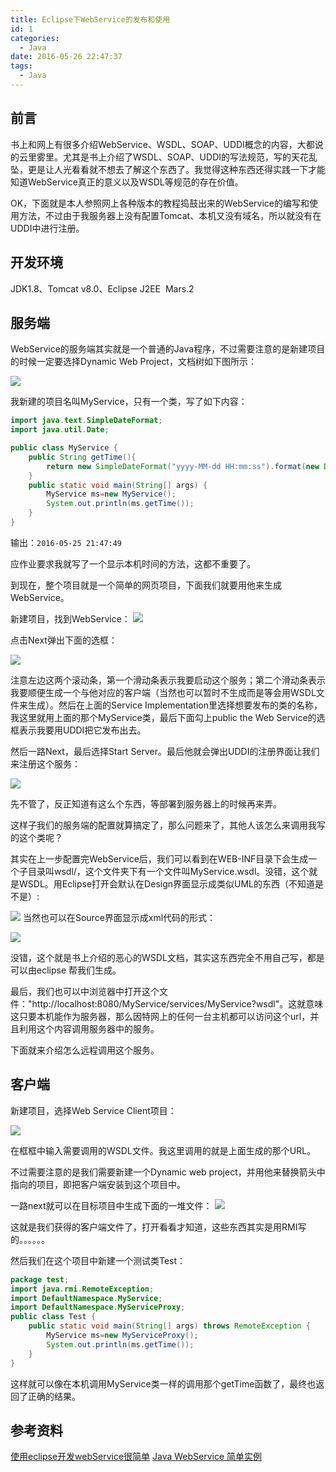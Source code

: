 ```yaml
---
title: Eclipse下WebService的发布和使用
id: 1
categories:
  - Java
date: 2016-05-26 22:47:37
tags:
  - Java
---
```


## 前言

书上和网上有很多介绍WebService、WSDL、SOAP、UDDI概念的内容，大都说的云里雾里。尤其是书上介绍了WSDL、SOAP、UDDI的写法规范，写的天花乱坠，更是让人光看看就不想去了解这个东西了。我觉得这种东西还得实践一下才能知道WebService真正的意义以及WSDL等规范的存在价值。

OK，下面就是本人参照网上各种版本的教程捣鼓出来的WebService的编写和使用方法，不过由于我服务器上没有配置Tomcat、本机又没有域名，所以就没有在UDDI中进行注册。

## 开发环境

JDK1.8、Tomcat v8.0、Eclipse J2EE  Mars.2

## 服务端

WebService的服务端其实就是一个普通的Java程序，不过需要注意的是新建项目的时候一定要选择Dynamic Web Project，文档树如下图所示：

![](/images/2016/05/26/1/1.png)

我新建的项目名叫MyService，只有一个类，写了如下内容：
```java
import java.text.SimpleDateFormat;
import java.util.Date;

public class MyService {
	public String getTime(){
		return new SimpleDateFormat("yyyy-MM-dd HH:mm:ss").format(new Date());
	}
	public static void main(String[] args) {
		MyService ms=new MyService();
		System.out.println(ms.getTime());
	}
}
```
输出：`2016-05-25 21:47:49`

应作业要求我就写了一个显示本机时间的方法，这都不重要了。

到现在，整个项目就是一个简单的网页项目，下面我们就要用他来生成WebService。

新建项目，找到WebService：
![](/images/2016/05/26/1/2.png)

点击Next弹出下面的选框：

![](/images/2016/05/26/1/3.png)

注意左边这两个滚动条，第一个滑动条表示我要启动这个服务；第二个滑动条表示我要顺便生成一个与他对应的客户端（当然也可以暂时不生成而是等会用WSDL文件来生成）。然后在上面的Service Implementation里选择想要发布的类的名称，我这里就用上面的那个MyService类，最后下面勾上public the Web Service的选框表示我要用UDDI把它发布出去。

然后一路Next，最后选择Start Server。最后他就会弹出UDDI的注册界面让我们来注册这个服务：

![](/images/2016/05/26/1/4.png)

先不管了，反正知道有这么个东西，等部署到服务器上的时候再来弄。

这样子我们的服务端的配置就算搞定了，那么问题来了，其他人该怎么来调用我写的这个类呢？

其实在上一步配置完WebService后，我们可以看到在WEB-INF目录下会生成一个子目录叫wsdl/，这个文件夹下有一个文件叫MyService.wsdl。没错，这个就是WSDL。用Eclipse打开会默认在Design界面显示成类似UML的东西（不知道是不是）:

![](/images/2016/05/26/1/5.png)
当然也可以在Source界面显示成xml代码的形式：

![](/images/2016/05/26/1/6.png)

没错，这个就是书上介绍的恶心的WSDL文档，其实这东西完全不用自己写，都是可以由eclipse 帮我们生成。

最后，我们也可以中浏览器中打开这个文件："http://localhost:8080/MyService/services/MyService?wsdl"。这就意味这只要本机能作为服务器，那么因特网上的任何一台主机都可以访问这个url，并且利用这个内容调用服务器中的服务。

下面就来介绍怎么远程调用这个服务。

## 客户端

新建项目，选择Web Service Client项目：

![](/images/2016/05/26/1/7.png)

在框框中输入需要调用的WSDL文件。我这里调用的就是上面生成的那个URL。

不过需要注意的是我们需要新建一个Dynamic web project，并用他来替换箭头中指向的项目，即把客户端安装到这个项目中。

一路next就可以在目标项目中生成下面的一堆文件：
![](/images/2016/05/26/1/8.png)

这就是我们获得的客户端文件了，打开看看才知道，这些东西其实是用RMI写的。。。。。。

然后我们在这个项目中新建一个测试类Test：
```java
package test;
import java.rmi.RemoteException;
import DefaultNamespace.MyService;
import DefaultNamespace.MyServiceProxy;
public class Test {
	public static void main(String[] args) throws RemoteException {
		MyService ms=new MyServiceProxy();
		System.out.println(ms.getTime());
	}
}
```
这样就可以像在本机调用MyService类一样的调用那个getTime函数了，最终也返回了正确的结果。

## 参考资料

[使用eclipse开发webService很简单](http://blog.csdn.net/guo_rui22/article/details/6253745)
[Java WebService 简单实例](http://www.cnblogs.com/yisheng163/p/4524808.html?utm_source=tuicool)
